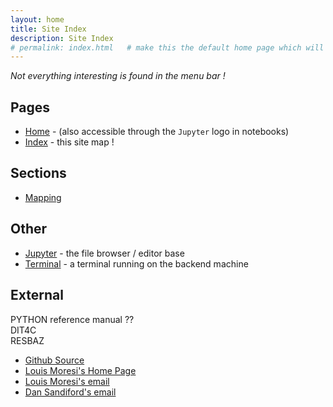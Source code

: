 ```yaml
---
layout: home
title: Site Index
description: Site Index
# permalink: index.html   # make this the default home page which will be served at [link](/)
---
```


_Not everything interesting is found in the menu bar !_

## Pages

   * [Home](/files/Content/index.html) - (also accessible through the `Jupyter` logo in notebooks)
   * [Index](/files/Content/Map.html) - this site map !
<!--   * [Background](/files/Content/AboutUW.html) - overview of the code / methods -->


## Sections

   * [Mapping](/notebooks/Content/Notebooks/Mapping)


## Other

   * [Jupyter](/Content/Notebooks ) - the file browser / editor base
   * [Terminal](/terminals/1) - a terminal running on the backend machine

## External

PYTHON reference manual ??   
DIT4C  
RESBAZ  

   * [Github Source](https://github.com/underworldcode/underworld2)
   * [Louis Moresi's Home Page](http://www.moresi.info)
   * [Louis Moresi's email](mailto:Louis.Moresi@unimelb.edu.au)
   * [Dan Sandiford's email](mailto:d.sandiford@student.unimelb.edu.au)
